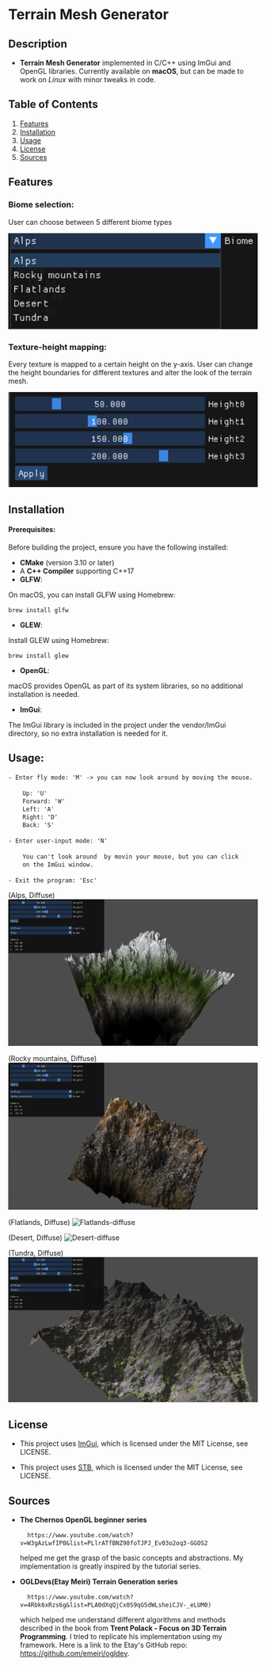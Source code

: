 # Terrain Mesh Generator
## Description
* **Terrain Mesh Generator** implemented in C/C++ using ImGui and OpenGL libraries. Currently available on **macOS**, but can be made to work on *Linux* with minor tweaks in code.

## Table of Contents

1. [Features](#features)
2. [Installation](#installation)
3. [Usage](#usage)
4. [License](#license)
5. [Sources](#sources)

## Features
### Biome selection:

User can choose between 5 different biome types

  ![Biome Selection](images/biomeSelection.png)


### Texture-height mapping:

Every texture is mapped to a certain height on the y-axis. User can change the height boundaries for different textures and alter the look of the terrain mesh.

![Biome Selection](images/heightSelection.png)


## Installation

#### Prerequisites:
Before building the project, ensure you have the following installed:

* **CMake** (version 3.10 or later)
* A **C++ Compiler** supporting C++17
* **GLFW**:

On macOS, you can install GLFW using Homebrew:

    brew install glfw

* **GLEW**:

Install GLEW using Homebrew:

    brew install glew

* **OpenGL**:

macOS provides OpenGL as part of its system libraries, so no additional installation is needed.

* **ImGui**:

The ImGui library is included in the project under the vendor/ImGui directory, so no extra installation is needed for it.


## Usage:
    - Enter fly mode: 'M' -> you can now look around by moving the mouse.
        
        Up: 'U'
        Forward: 'W'
        Left: 'A'
        Right: 'D'
        Back: 'S'

    - Enter user-input mode: 'N' 
        
        You can't look around  by movin your mouse, but you can click
        on the ImGui window.
    
    - Exit the program: 'Esc'


(Alps, Diffuse)
![Alps-diffuse](images/alps-diffuse.png)

(Rocky mountains, Diffuse)
![Rocky-mountains-diffuse](images/rocky-mountains-diffuse.png)

(Flatlands, Diffuse)
![Flatlands-diffuse](images/flatlands-diffuse.png)

(Desert, Diffuse)
![Desert-diffuse](images/desert-diffuse.png)

(Tundra, Diffuse)
![Tundra-diffuse](images/tundra-diffuse.png)


## License

- This project uses [ImGui](https://github.com/ocornut/imgui), which is licensed under the MIT License, see LICENSE.

- This project uses [STB](https://github.com/nothings/stb), which is licensed under the MIT License, see LICENSE.

## Sources

- **The Chernos OpenGL beginner series** 

        https://www.youtube.com/watch?v=W3gAzLwfIP0&list=PLlrATfBNZ98foTJPJ_Ev03o2oq3-GGOS2
    helped me get the grasp of the basic concepts and abstractions. My implementation is greatly inspired by the tutorial series.



- **OGLDevs(Etay Meiri) Terrain Generation series** 
        
        https://www.youtube.com/watch?v=4Rbk6xRzs6g&list=PLA0dXqQjCx0S9qG5dWLsheiCJV-_eLUM0)

    which helped me understand different algorithms and methods described in the book from **Trent Polack - Focus on 3D Terrain Programming**. I tried to replicate his implementation using my framework. Here is a link to the Etay's GitHub repo: https://github.com/emeiri/ogldev.
